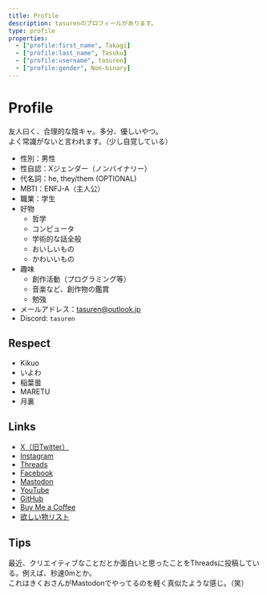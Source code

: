 ```yaml
---
title: Profile
description: tasurenのプロフィールがあります。
type: profile
properties:
  - ["profile:first_name", Takagi]
  - ["profile:last_name", Tasuku]
  - ["profile:username", tasuren]
  - ["profile:gender", Non-binary]
---
```


# Profile
友人曰く、合理的な陰キャ。多分、優しいやつ。  
よく常識がないと言われます。（少し自覚している）

- 性別：男性
- 性自認：Xジェンダー（ノンバイナリー）
- 代名詞：he, they/them (OPTIONAL)
- MBTI：ENFJ-A（主人公）
- 職業：学生
- 好物
  - 哲学
  - コンピュータ
  - 学術的な話全般
  - おいしいもの
  - かわいいもの
- 趣味
  - 創作活動（プログラミング等）
  - 音楽など、創作物の鑑賞
  - 勉強
- メールアドレス：[tasuren@outlook.jp](tasuren@outlook.jp)
- Discord: `tasuren`

## Respect
- Kikuo
- いよわ
- 稲葉曇
- MARETU
- 月裏

## Links
- <a href="https://x.com/tasuren1022/" target="_blank">X（旧Twitter）</a>
- <a href="https://www.instagram.com/tasuren1022/" target="_blank">Instagram</a>
- <a href="https://www.threads.net/@tasuren1022/" target="_blank">Threads</a>
- <a href="https://www.facebook.com/tasuren" target="_blank">Facebook</a>
- <a href="https://mstdn.jp/web/@tasuren1022/" target="_blank">Mastodon</a>
- <a href="https://www.youtube.com/@tasuren/" target="_blank">YouTube</a>
- <a href="https://github.com/tasuren/" target="_blank">GitHub</a>
- <a href="https://www.buymeacoffee.com/tasuren/" target="_blank">Buy Me a Coffee</a>
- <a href="https://www.amazon.jp/hz/wishlist/ls/JNO8G3WBMKAX?ref_=wl_share" target="_blank">欲しい物リスト</a>

## Tips
最近、クリエイティブなことだとか面白いと思ったことをThreadsに投稿している。例えば、秒速0mとか。  
これはきくおさんがMastodonでやってるのを軽く真似たような感じ。（笑）
